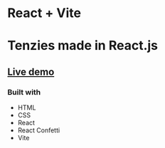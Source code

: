  # React + Vite

# Tenzies made in React.js 

## [Live demo](https://tenzies-react-project.netlify.app/)





### Built with 

- HTML
- CSS
- React
- React Confetti 
- Vite






